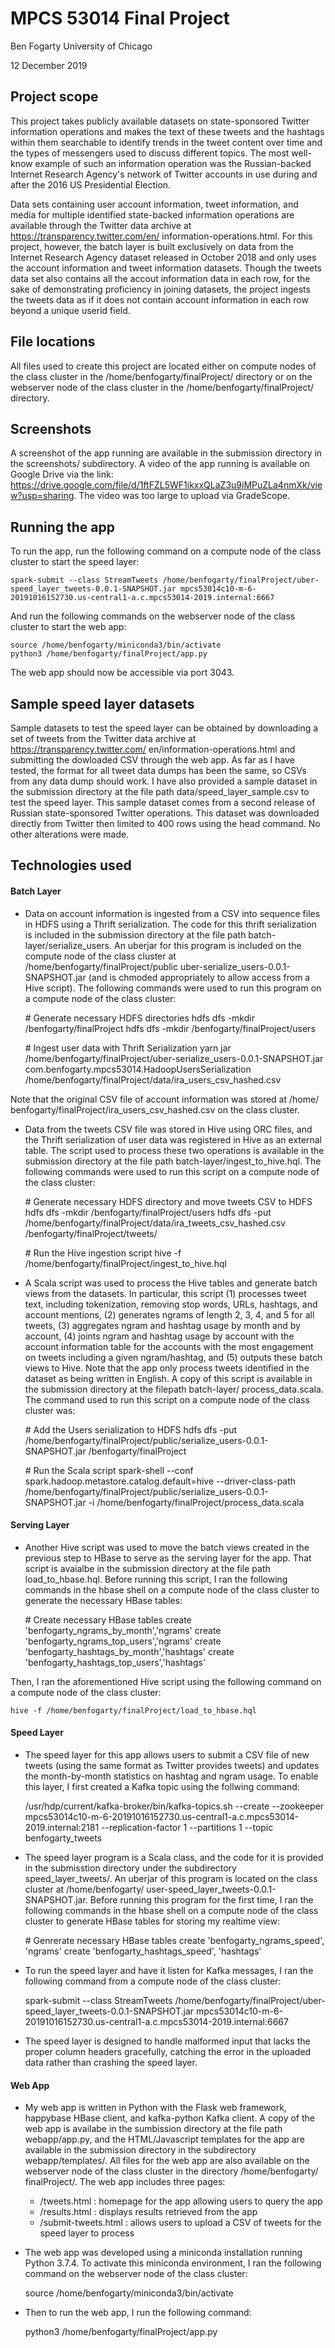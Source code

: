 # MPCS 53014 Final Project

Ben Fogarty
University of Chicago

12 December 2019

## Project scope

This project takes publicly available datasets on state-sponsored Twitter
information operations and makes the text of these tweets and the hashtags
within them searchable to identify trends in the tweet content over time and the
types of messengers used to discuss different topics. The most well-know example
of such an information operation was the Russian-backed Internet Research
Agency's network of Twitter accounts in use during and after the 2016 US
Presidential Election.

Data sets containing user account information, tweet information, and media for
multiple identified state-backed information operations are available
through the Twitter data archive at https://transparency.twitter.com/en/
information-operations.html. For this project, however, the batch layer is built
exclusively on data from the Internet Research Agency dataset released in
October 2018 and only uses the account information and tweet information
datasets. Though the tweets data set also contains all the accout information
data in each row, for the sake of demonstrating proficiency in joining datasets,
the project ingests the tweets data as if it does not contain account
information in each row beyond a unique userid field.

## File locations

All files used to create this project are located either on compute nodes of the
class cluster in the /home/benfogarty/finalProject/ directory or on the
webserver node of the class cluster in the /home/benfogarty/finalProject/
directory. 

## Screenshots

A screenshot of the app running are available in the submission directory in the
screenshots/ subdirectory. A video of the app running is available on Google
Drive via the link: https://drive.google.com/file/d/1ftFZL5WF1ikxxQLaZ3u9iMPuZLa4nmXk/view?usp=sharing.
The video was too large to upload via GradeScope.

## Running the app

To run the app, run the following command on a compute node of the class cluster
to start the speed layer:

    spark-submit --class StreamTweets /home/benfogarty/finalProject/uber-speed_layer_tweets-0.0.1-SNAPSHOT.jar mpcs53014c10-m-6-20191016152730.us-central1-a.c.mpcs53014-2019.internal:6667

And run the following commands on the webserver node of the class cluster to
start the web app:

    source /home/benfogarty/miniconda3/bin/activate
    python3 /home/benfogarty/finalProject/app.py

The web app should now be accessible via port 3043.

## Sample speed layer datasets

Sample datasets to test the speed layer can be obtained by downloading a set of
tweets from the Twitter data archive at https://transparency.twitter.com/
en/information-operations.html and submitting the dowloaded CSV through the web
app. As far as I have tested, the format for all tweet data dumps has been the
same, so CSVs from any data dump should work. I have also provided a sample
dataset in the submission directory at the file path data/speed_layer_sample.csv
to test the speed layer. This sample dataset comes from a second release of
Russian state-sponsored Twitter operations. This dataset was downloaded directly
from Twitter then  limited to 400 rows using the head command. No other
alterations were made.

## Technologies used

#### Batch Layer

- Data on account information is ingested from a CSV into sequence files in HDFS
using a Thrift serialization. The code for this thrift serialization is included
in the submission directory at the file path batch-layer/serialize_users. An
uberjar for this program is included on the compute node of the class cluster at
/home/benfogarty/finalProject/public uber-serialize_users-0.0.1-SNAPSHOT.jar
(and is chmoded appropriately to allow access from a Hive script). The following
commands were used to run this program on a compute node of the class cluster:

    \# Generate necessary HDFS directories
    hdfs dfs -mkdir /benfogarty/finalProject
    hdfs dfs -mkdir /benfogarty/finalProject/users

    \# Ingest user data with Thrift Serialization
    yarn jar /home/benfogarty/finalProject/uber-serialize_users-0.0.1-SNAPSHOT.jar com.benfogarty.mpcs53014.HadoopUsersSerialization /home/benfogarty/finalProject/data/ira_users_csv_hashed.csv

Note that the original CSV file of account information was stored at /home/
benfogarty/finalProject/ira_users_csv_hashed.csv on the class cluster.

- Data from the tweets CSV file was stored in Hive using ORC files, and the
Thrift serialization of user data was registered in Hive as an external table.
The script used to process these two operations is available in the submission
directory at the file path batch-layer/ingest_to_hive.hql. The following
commands were used to run this script on a compute node of the class cluster:

    \# Generate necessary HDFS directory and move tweets CSV to HDFS
    hdfs dfs -mkdir /benfogarty/finalProject/users
    hdfs dfs -put /home/benfogarty/finalProject/data/ira_tweets_csv_hashed.csv /benfogarty/finalProject/tweets/

    \# Run the Hive ingestion script
    hive -f /home/benfogarty/finalProject/ingest_to_hive.hql

- A Scala script was used to process the Hive tables and generate batch views
from the datasets. In particular, this script (1) processes tweet text,
including  tokenization, removing stop words, URLs, hashtags, and account
mentions, (2) generates ngrams of length 2, 3, 4, and 5 for all tweets, (3)
aggregates ngram and hashtag usage by month and by account, (4) joints ngram and
hashtag usage by account with the account information table for the accounts
with the most engagement on tweets including a given ngram/hashtag, and (5)
outputs these batch views to Hive. Note that the app only process tweets
identified in the  dataset as being written in English. A copy of this script is
available in the submission directory at the filepath batch-layer/
process_data.scala. The command used to run this script on a compute node of the
class cluster was:

    \# Add the Users serialization to HDFS
    hdfs dfs -put /home/benfogarty/finalProject/public/serialize_users-0.0.1-SNAPSHOT.jar /benfogarty/finalProject

    \# Run the Scala script
    spark-shell --conf spark.hadoop.metastore.catalog.default=hive --driver-class-path /home/benfogarty/finalProject/public/serialize_users-0.0.1-SNAPSHOT.jar -i /home/benfogarty/finalProject/process_data.scala

#### Serving Layer

- Another Hive script was used to move the batch views created in the previous
step to HBase to serve as the serving layer for the app. That script is avaialbe
in the submission directory at the file path load_to_hbase.hql. Before running
this script, I ran the following commands in the hbase shell on a compute node
of the class cluster to generate the necessary HBase tables:

    \# Create necessary HBase tables
    create 'benfogarty_ngrams_by_month','ngrams'
    create 'benfogarty_ngrams_top_users','ngrams'
    create 'benfogarty_hashtags_by_month','hashtags'
    create 'benfogarty_hashtags_top_users','hashtags'

Then, I ran the aforementioned Hive script using the following command on a
compute node of the class cluster:

    hive -f /home/benfogarty/finalProject/load_to_hbase.hql

#### Speed Layer

- The speed layer for this app allows users to submit a CSV file of new tweets
(using the same format as Twitter provides tweets) and updates the
month-by-month statistics on hashtag and ngram usage. To enable this layer, I
first created a Kafka topic using the follwing command:

    /usr/hdp/current/kafka-broker/bin/kafka-topics.sh --create --zookeeper  mpcs53014c10-m-6-20191016152730.us-central1-a.c.mpcs53014-2019.internal:2181 --replication-factor 1 --partitions 1 --topic benfogarty_tweets

- The speed layer program is a Scala class, and the code for it is provided in
the submisstion directory under the subdirectory speed_layer_tweets/. An uberjar
of this program is located on the class cluster at /home/benfogarty/
user-speed_layer_tweets-0.0.1-SNAPSHOT.jar. Before running this program for the
first time, I ran the following commands in the hbase shell on a compute node of
the class cluster to generate HBase tables for storing my realtime view:

    \# Genrerate necessary HBase tables
    create 'benfogarty_ngrams_speed', 'ngrams'
    create 'benfogarty_hashtags_speed', 'hashtags'

- To run the speed layer and have it listen for Kafka messages, I ran the
following command from a compute node of the class cluster:

    spark-submit --class StreamTweets /home/benfogarty/finalProject/uber-speed_layer_tweets-0.0.1-SNAPSHOT.jar mpcs53014c10-m-6-20191016152730.us-central1-a.c.mpcs53014-2019.internal:6667

- The speed layer is designed to handle malformed input that lacks the proper
column headers gracefully, catching the error in the uploaded data rather than
crashing the speed layer.

#### Web App

- My web app is written in Python with the Flask web framework, happybase HBase
client, and kafka-python Kafka client. A copy of the web app is availabe in the
sumbission directory at the file path webapp/app.py, and the HTML/Javascript
templates for the app are available in the submission directory in the
subdirectory webapp/templates/. All files for the web app are also available
on the webserver node of the class cluster in the directory /home/benfogarty/
finalProject/. The web app includes three pages:
  
  - /tweets.html : homepage for the app allowing users to query the app
  - /results.html : displays results retrieved from the app
  - /submit-tweets.html : allows users to upload a CSV of tweets for the speed
                          layer to process

- The web app was developed using a miniconda installation running Python 3.7.4.
To activate this miniconda environment, I ran the following command on the
webserver node of the class cluster:

    source /home/benfogarty/miniconda3/bin/activate

- Then to run the web app, I run the following command:

    python3 /home/benfogarty/finalProject/app.py
